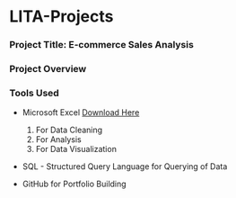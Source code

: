 # LITA-Projects

### Project Title: E-commerce Sales Analysis

### Project Overview
### Tools Used
- Microsoft Excel [Download Here](https://www.microsoft.com)
  
    1. For Data Cleaning
    2. For Analysis
    3. For Data Visualization 
- SQL - Structured Query Language for Querying of Data
- GitHub for Portfolio Building

